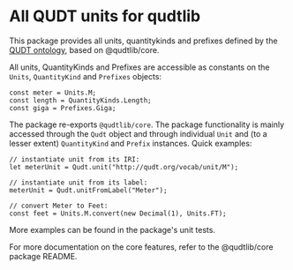 # All QUDT units for qudtlib

This package provides all units, quantitykinds and prefixes defined by the [QUDT ontology](https://qudt.org),
based on @qudtlib/core.

All units, QuantityKinds and Prefixes are accessible as constants on the `Units`, `QuantityKind` and `Prefixes` objects:

```
const meter = Units.M;
const length = QuantityKinds.Length;
const giga = Prefixes.Giga;
```

The package re-exports `@qudtlib/core`. The package functionality is mainly accessed through the `Qudt` object and
through individual `Unit` and (to a lesser extent) `QuantityKind` and `Prefix` instances. Quick examples:

```
// instantiate unit from its IRI:
let meterUnit = Qudt.unit("http://qudt.org/vocab/unit/M");

// instantiate unit from its label:
meterUnit = Qudt.unitFromLabel("Meter");

// convert Meter to Feet:
const feet = Units.M.convert(new Decimal(1), Units.FT);
```

More examples can be found in the package's unit tests.

For more documentation on the core features, refer to the @qudtlib/core package README.
